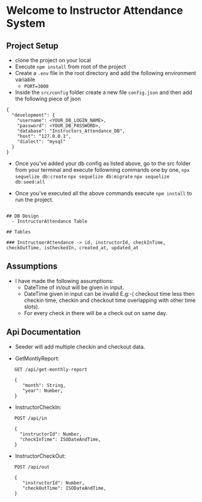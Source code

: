 # Welcome to Instructor Attendance System

## Project Setup
- clone the project on your local
- Execute `npm install` from root of the project
- Create a `.env` file in the root directory and add the following environment variable
    - `PORT=3000`
- Inside the `src/config` folder create a new file `config.json` and then add the following piece of json

```
{
  "development": {
    "username": <YOUR_DB_LOGIN_NAME>,
    "password": <YOUR_DB_PASSWORD>,
    "database": "Instructors_Attendance_DB",
    "host": "127.0.0.1",
    "dialect": "mysql"
  }
}

```
- Once you've added your db config as listed above, go to the src folder from your terminal and execute followning commands one by one,
`npx sequelize db:create`
`npx sequelize db:migrate`
`npx sequelize db:seed:all`

- Once you've executed all the above commands execute `npm install` to run the project.

```

## DB Design
  - InstructorAttendance Table
  
## Tables

### InstructoerAttendance -> id, instructorId, checkInTime, checkOutTime, isCheckedIn, created_at, updated_at

```

 ## Assumptions

- I have made the following assumptions:
  - DateTime of in/out will be given in input. 
  - DateTime given in input can be invalid E.g:-( checkout time less then checkin time, checkin and checkout time overlapping with other time slots).
  - For every check in there will be a check out on same day.


## Api Documentation 
- Seeder will add multiple checkin and checkout data.

- GetMontlyReport:
```
   GET /api/get-monthly-report
   
   {
      "month": String,
      "year": Number,
   }
```

- InstructorCheckIn: 
```
   POST /api/in

   {
     "instructorId": Number,
     "checkInTime": ISODateAndTime,
   }
```

- InstructorCheckOut:
```
   POST /api/out

   {
      "instructorId": Number,
      "checkOutTime": ISODateAndTime,
   }
```